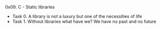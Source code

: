 0x09. C - Static libraries
- Task 0. A library is not a luxury but one of the necessities of life
- Task 1. Without libraries what have we? We have no past and no future